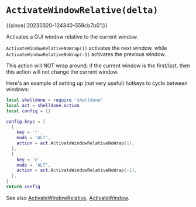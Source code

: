 # `ActivateWindowRelative(delta)`

{{since('20230320-124340-559cb7b0')}}

Activates a GUI window relative to the current window.

`ActivateWindowRelativeNoWrap(1)` activates the next window, while
`ActivateWindowRelativeNoWrap(-1)` activates the previous window.

This action will NOT wrap around; if the current window is the first/last, then this action will not change the current window.

Here's an example of setting up (not very useful) hotkeys to cycle between
windows:

```lua
local shelldone = require 'shelldone'
local act = shelldone.action
local config = {}

config.keys = {
  {
    key = 'r',
    mods = 'ALT',
    action = act.ActivateWindowRelativeNoWrap(1),
  },
  {
    key = 'e',
    mods = 'ALT',
    action = act.ActivateWindowRelativeNoWrap(-1),
  },
}
return config
```

See also [ActivateWindowRelative](ActivateWindowRelative.md),
[ActivateWindow](ActivateWindow.md).
